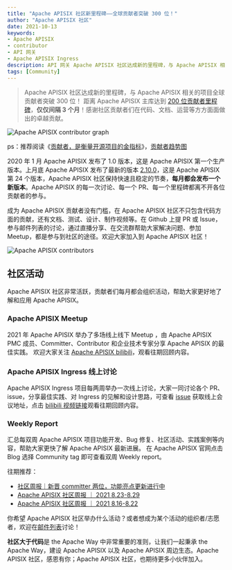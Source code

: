 ```yaml
---
title: "Apache APISIX 社区新里程碑——全球贡献者突破 300 位！"
author: "Apache APISIX 社区"
date: 2021-10-13
keywords: 
- Apache APISIX
- contributor
- API 网关
- Apache APISIX Ingress
description: API 网关 Apache APISIX 社区达成新的里程碑，与 Apache APISIX 相关的项目全球贡献者突破 300 位！社区会定期举办活动及 Meetup 以促进社区成员之间的交流。
tags: [Community]
---
```


>Apache APISIX 社区达成新的里程碑，与 Apache APISIX 相关的项目全球贡献者突破 300 位！ 距离 Apache APISIX 主库达到 [200 位贡献者里程碑](https://apisix.apache.org/blog/2021/07/06/celebrate-200-contributors/)，**仅仅间隔 3 个月**！感谢社区贡献者们在代码、文档、运营等方方面面做出的卓越贡献。

<!--truncate-->

![Apache APISIX contributor graph](https://static.apiseven.com/202108/1634110612788-576eb5ea-d574-4d8e-891c-8f9fc90d955a.png)

ps：推荐阅读《[贡献者，是衡量开源项目的金指标](https://apisix.apache.org/zh/blog/2021/08/14/contributors-the-golden-metric-of-openSource-projects-en)》，[贡献者趋势图](https://github.com/api7/contributor-graph)

2020 年 1 月 Apache APISIX 发布了 1.0 版本，这是 Apache APISIX 第一个生产版本。上月底 Apache APISIX 发布了最新的版本 [2.10.0](https://apisix.apache.org/zh/blog/2021/09/29/release-apache-apisix-2.10/)，这是 Apache APISIX 第 24 个版本，Apache APISIX 社区保持快速且稳定的节奏，**每月都会发布一个新版本**。Apache APISIX 的每一次讨论、每一个 PR、每一个里程碑都离不开各位贡献者的参与。

成为 Apache APISIX 贡献者没有门槛，在 Apache APISIX 社区不只包含代码方面的贡献，还有文档、测试、设计、制作视频等。在 Github 上提 PR 或 Issue，参与邮件列表的讨论，通过直播分享、在交流群帮助大家解决问题、参加 Meetup，都是参与到社区的途径。欢迎大家加入到 Apache APISIX 社区！

![Apache APISIX contributors](https://static.apiseven.com/202108/1634110807125-883173f0-ddb2-4ad0-aafe-073a669bb7a0.jpg)

## 社区活动

Apache APISIX 社区非常活跃，贡献者们每月都会组织活动，帮助大家更好地了解和应用 Apache APISIX。

### Apache APISIX Meetup

2021 年 Apache APISIX 举办了多场线上线下 Meetup ，由 Apache APISIX PMC 成员、Committer、Contributor 和企业技术专家分享 Apache APISIX 的最佳实践。
欢迎大家关注 [Apache APISIX bilibili](https://space.bilibili.com/551921247)，观看往期回顾内容。

### Apache APISIX Ingress 线上讨论

Apache APISIX Ingress 项目每两周举办一次线上讨论，大家一同讨论各个 PR、issue，分享最佳实践、对 Ingress 的见解和设计思路，可查看 [issue](https://github.com/apache/apisix-ingress-controller/issues/614) 获取线上会议地址，点击 [bilibili 视频链接](https://space.bilibili.com/551921247)观看往期回顾内容。

### Weekly Report

汇总每双周 Apache APISIX 项目功能开发、Bug 修复、社区活动、实践案例等内容，帮助大家更快了解 Apache APISIX 最新进展。
在 Apache APISIX 官网点击 Blog 选择 Community tag 即可查看双周 Weekly report。

往期推荐：

- [社区周报｜新晋 committer 两位，功能亮点更新进行中](https://apisix.apache.org/zh/blog/2021/09/15/weekly-report)
- [Apache APISIX 社区周报 ｜ 2021 8.23-8.29](https://apisix.apache.org/zh/blog/2021/08/30/weekly-report)
- [Apache APISIX 社区周报 ｜ 2021 8.16-8.22](https://apisix.apache.org/zh/blog/2021/08/23/weekly-report)

你希望 Apache APISIX 社区举办什么活动？或者想成为某个活动的组织者/志愿者，欢迎在[邮件列表](https://apisix.apache.org/zh/docs/general/join)讨论！

**社区大于代码**是 the Apache Way 中非常重要的准则，让我们一起秉承 the Apache Way，建设 Apache APISIX 以及 Apache APISIX 周边生态。Apache APISIX 社区，感恩有你；Apache APISIX 社区，也期待更多小伙伴加入。
